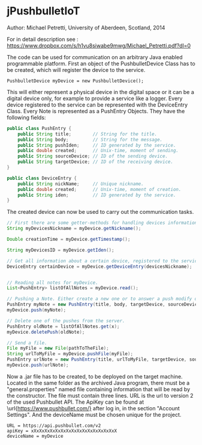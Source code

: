jPushbulletIoT
==============

Author: Michael Petretti, University of Aberdeen, Scotland, 2014

For in detail description see : https://www.dropbox.com/s/h1vu8siwabe9mwg/Michael_Petretti.pdf?dl=0

The code can be used for communication on an arbitrary Java enabled programmable platform. First an object of the PushbulletDevice Class has to be created, which will register the device to the service.

	PushbulletDevice myDevice = new PushbulletDevice();

This will either represent a physical device in the digital space or it can be a digital device only, for example to provide a service like a logger. Every device registered to the service can be represented with the DeviceEntry Class. Every Note is represented as a PushEntry Objects. They have the following fields:
```java
public class PushEntry {
	public String title;		// String for the title.
	public String body;			// String for the message.
	public String pushIden; 	// ID generated by the service.
	public double created;		// Unix-time, moment of sending.
	public String sourceDevice;	// ID of the sending device.
	public String targetDevice;	// ID of the receiving device.
}
```

```java
public class DeviceEntry {
	public String nickName;		// Unique nickname.
	public double created;		// Unix-time, moment of creation.
	public String iden;			// ID generated by the service.
}
```

The created device can now be used to carry out the communication tasks.

```java
// First there are some getter-methods for handling devices informations:
String myDevicesNickname = myDevice.getNickname();

Double creationTime = myDevice.getTimestamp();

String myDevicesID = myDevice.getIden();

// Get all information about a certain device, registered to the service.	
DeviceEntry certainDevice = myDevice.getDeviceEntry(devicesNickname);


// Reading all notes for myDevice.
List<PushEntry> listOfAllNotes = myDevice.read();

// Pushing a Note. Either create a new one or to answer a push modify one of the read ones.
PushEntry myNote = new PushEntry(title, body, targetDevice, sourceDevice);
myDevice.push(myNote);

// Delete one of the pushes from the server. 
PushEntry oldNote = listOfAllNotes.get(x);
myDevice.deletePush(oldNote);

// Send a file.
File myFile = new File(pathToTheFile);
String urlToMyFile = myDevice.pushFile(myFile);
PushEntry urlNote = new PushEntry(title, urlToMyFile, targetDevice, sourceDevice);
myDevice.push(urlNote);
```

Now a .jar file has to be created, to be deployed on the target machine. Located in the same folder as the archived Java program, there must be a "general.properties" named file containing information that will be read by the constructor. The file must contain three lines. URL is the url to version 2 of the used Pushbullet API. The ApiKey can be found at \url{https://www.pushbullet.com/} after log in, in the section "Account Settings". And the deviceName must be chosen unique for the project.

```
URL = https://api.pushbullet.com/v2
apiKey = xXxXxXxXxXxXxXxXxXxXxXxXxXxXxXxX
deviceName = myDevice
```
